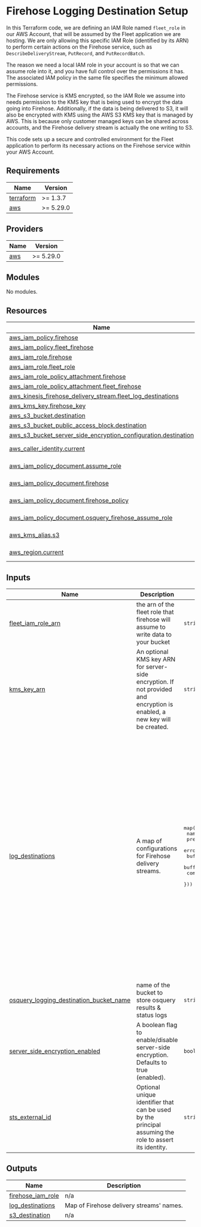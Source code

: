 # Firehose Logging Destination Setup

In this Terraform code, we are defining an IAM Role named `fleet_role` in our AWS Account, that will be assumed by the Fleet application we are hosting. We are only allowing this specific IAM Role (identified by its ARN) to perform certain actions on the Firehose service, such as `DescribeDeliveryStream`, `PutRecord`, and `PutRecordBatch`.

The reason we need a local IAM role in your account is so that we can assume role into it, and you have full control over the permissions it has. The associated IAM policy in the same file specifies the minimum allowed permissions.

The Firehose service is KMS encrypted, so the IAM Role we assume into needs permission to the KMS key that is being used to encrypt the data going into Firehose. Additionally, if the data is being delivered to S3, it will also be encrypted with KMS using the AWS S3 KMS key that is managed by AWS. This is because only customer managed keys can be shared across accounts, and the Firehose delivery stream is actually the one writing to S3.

This code sets up a secure and controlled environment for the Fleet application to perform its necessary actions on the Firehose service within your AWS Account.

## Requirements

| Name | Version |
|------|---------|
| <a name="requirement_terraform"></a> [terraform](#requirement\_terraform) | >= 1.3.7 |
| <a name="requirement_aws"></a> [aws](#requirement\_aws) | >= 5.29.0 |

## Providers

| Name | Version |
|------|---------|
| <a name="provider_aws"></a> [aws](#provider\_aws) | >= 5.29.0 |

## Modules

No modules.

## Resources

| Name | Type |
|------|------|
| [aws_iam_policy.firehose](https://registry.terraform.io/providers/hashicorp/aws/latest/docs/resources/iam_policy) | resource |
| [aws_iam_policy.fleet_firehose](https://registry.terraform.io/providers/hashicorp/aws/latest/docs/resources/iam_policy) | resource |
| [aws_iam_role.firehose](https://registry.terraform.io/providers/hashicorp/aws/latest/docs/resources/iam_role) | resource |
| [aws_iam_role.fleet_role](https://registry.terraform.io/providers/hashicorp/aws/latest/docs/resources/iam_role) | resource |
| [aws_iam_role_policy_attachment.firehose](https://registry.terraform.io/providers/hashicorp/aws/latest/docs/resources/iam_role_policy_attachment) | resource |
| [aws_iam_role_policy_attachment.fleet_firehose](https://registry.terraform.io/providers/hashicorp/aws/latest/docs/resources/iam_role_policy_attachment) | resource |
| [aws_kinesis_firehose_delivery_stream.fleet_log_destinations](https://registry.terraform.io/providers/hashicorp/aws/latest/docs/resources/kinesis_firehose_delivery_stream) | resource |
| [aws_kms_key.firehose_key](https://registry.terraform.io/providers/hashicorp/aws/latest/docs/resources/kms_key) | resource |
| [aws_s3_bucket.destination](https://registry.terraform.io/providers/hashicorp/aws/latest/docs/resources/s3_bucket) | resource |
| [aws_s3_bucket_public_access_block.destination](https://registry.terraform.io/providers/hashicorp/aws/latest/docs/resources/s3_bucket_public_access_block) | resource |
| [aws_s3_bucket_server_side_encryption_configuration.destination](https://registry.terraform.io/providers/hashicorp/aws/latest/docs/resources/s3_bucket_server_side_encryption_configuration) | resource |
| [aws_caller_identity.current](https://registry.terraform.io/providers/hashicorp/aws/latest/docs/data-sources/caller_identity) | data source |
| [aws_iam_policy_document.assume_role](https://registry.terraform.io/providers/hashicorp/aws/latest/docs/data-sources/iam_policy_document) | data source |
| [aws_iam_policy_document.firehose](https://registry.terraform.io/providers/hashicorp/aws/latest/docs/data-sources/iam_policy_document) | data source |
| [aws_iam_policy_document.firehose_policy](https://registry.terraform.io/providers/hashicorp/aws/latest/docs/data-sources/iam_policy_document) | data source |
| [aws_iam_policy_document.osquery_firehose_assume_role](https://registry.terraform.io/providers/hashicorp/aws/latest/docs/data-sources/iam_policy_document) | data source |
| [aws_kms_alias.s3](https://registry.terraform.io/providers/hashicorp/aws/latest/docs/data-sources/kms_alias) | data source |
| [aws_region.current](https://registry.terraform.io/providers/hashicorp/aws/latest/docs/data-sources/region) | data source |

## Inputs

| Name | Description | Type | Default | Required |
|------|-------------|------|---------|:--------:|
| <a name="input_fleet_iam_role_arn"></a> [fleet\_iam\_role\_arn](#input\_fleet\_iam\_role\_arn) | the arn of the fleet role that firehose will assume to write data to your bucket | `string` | n/a | yes |
| <a name="input_kms_key_arn"></a> [kms\_key\_arn](#input\_kms\_key\_arn) | An optional KMS key ARN for server-side encryption. If not provided and encryption is enabled, a new key will be created. | `string` | `""` | no |
| <a name="input_log_destinations"></a> [log\_destinations](#input\_log\_destinations) | A map of configurations for Firehose delivery streams. | <pre>map(object({<br>    name                = string<br>    prefix              = string<br>    error_output_prefix = string<br>    buffering_size      = number<br>    buffering_interval  = number<br>    compression_format  = string<br>  }))</pre> | <pre>{<br>  "audit": {<br>    "buffering_interval": 120,<br>    "buffering_size": 20,<br>    "compression_format": "UNCOMPRESSED",<br>    "error_output_prefix": "audit/error/error=!{firehose:error-output-type}/year=!{timestamp:yyyy}/month=!{timestamp:MM}/day=!{timestamp:dd}/",<br>    "name": "fleet_audit",<br>    "prefix": "audit/year=!{timestamp:yyyy}/month=!{timestamp:MM}/day=!{timestamp:dd}/"<br>  },<br>  "results": {<br>    "buffering_interval": 120,<br>    "buffering_size": 20,<br>    "compression_format": "UNCOMPRESSED",<br>    "error_output_prefix": "results/error/error=!{firehose:error-output-type}/year=!{timestamp:yyyy}/month=!{timestamp:MM}/day=!{timestamp:dd}/",<br>    "name": "osquery_results",<br>    "prefix": "results/year=!{timestamp:yyyy}/month=!{timestamp:MM}/day=!{timestamp:dd}/"<br>  },<br>  "status": {<br>    "buffering_interval": 120,<br>    "buffering_size": 20,<br>    "compression_format": "UNCOMPRESSED",<br>    "error_output_prefix": "status/error/error=!{firehose:error-output-type}/year=!{timestamp:yyyy}/month=!{timestamp:MM}/day=!{timestamp:dd}/",<br>    "name": "osquery_status",<br>    "prefix": "status/year=!{timestamp:yyyy}/month=!{timestamp:MM}/day=!{timestamp:dd}/"<br>  }<br>}</pre> | no |
| <a name="input_osquery_logging_destination_bucket_name"></a> [osquery\_logging\_destination\_bucket\_name](#input\_osquery\_logging\_destination\_bucket\_name) | name of the bucket to store osquery results & status logs | `string` | n/a | yes |
| <a name="input_server_side_encryption_enabled"></a> [server\_side\_encryption\_enabled](#input\_server\_side\_encryption\_enabled) | A boolean flag to enable/disable server-side encryption. Defaults to true (enabled). | `bool` | `true` | no |
| <a name="input_sts_external_id"></a> [sts\_external\_id](#input\_sts\_external\_id) | Optional unique identifier that can be used by the principal assuming the role to assert its identity. | `string` | `""` | no |

## Outputs

| Name | Description |
|------|-------------|
| <a name="output_firehose_iam_role"></a> [firehose\_iam\_role](#output\_firehose\_iam\_role) | n/a |
| <a name="output_log_destinations"></a> [log\_destinations](#output\_log\_destinations) | Map of Firehose delivery streams' names. |
| <a name="output_s3_destination"></a> [s3\_destination](#output\_s3\_destination) | n/a |
